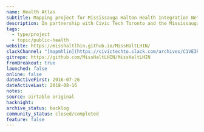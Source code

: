 ```yaml
---
name: Health Atlas
subtitle: Mapping project for Mississauga Halton Health Integration Network
description: In partnership with Civic Tech Toronto and the Mississauga Halton Health Integration Network (LHIN), we have produced a map to investigate supply and demand of health care resources.
tags:
  - type/project
  - topic/public-health
website: https://misshaltlhin.github.io/MissHaltLHIN/
slackChannel: "[mapmhlin](https://civictechto.slack.com/archives/C1VE3RQF4)"
gitrepo: https://github.com/MissHaltLHIN/MissHaltLHIN
fromBreakout: true
launched: false
online: false
dateActiveFirst: 2016-07-26
dateActiveLast: 2018-08-16
notes: 
source: airtable original
hacknight: 
archive_status: backlog
community_status: closed/completed
feature: false
---
```

